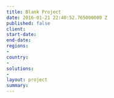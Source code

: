 ```yaml
---
title: Blank Project
date: 2016-01-21 22:40:52.765000000 Z
published: false
client:
start-date:
end-date:
regions:
-
country:
-
solutions:
-
layout: project
summary: 
---
```

